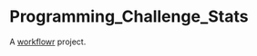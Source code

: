 # Programming_Challenge_Stats

A [workflowr][] project.

[workflowr]: https://github.com/jdblischak/workflowr
